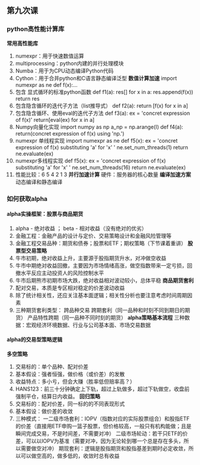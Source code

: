 ## 第九次课

### python高性能计算库
**常用高性能库**
1. numexpr：用于快速数值运算
2. multiprocessing：python内建的并行处理模块
3. Numba：用于为CPU动态编译Python代码
4. Cython：用于合并python和C语言静态编译泛型
**数值计算加速**
import numexpr as ne
def f(x):... 
1. 包含 显式循环的标准python函数
	def f1(a):
		res[]
		for x in a:
			res.append(f(x))
		return res
2. 包含隐含循环的迭代子方法（list推导式）
	def f2(a):
		return [f(x) for x in a]
3. 包含隐含循环、使用eval的迭代子方法
	def f3(a):
		ex = 'concret expression of f(x)'
		return[eval(ex) for x in a]
4. Numpy向量化实现
	import  numpy as np
	a_np = np.arange(I)
	def f4(a):
		return(concret expression of f(x) using 'np.')
5. numexpr 单线程实现
	import  numexpr as ne
	def f5(x):
		ex = 'concret expression of f(x) substituting 'a' for 'x' '
		ne.set_num_threads(1)
		return ne.evaluate(ex)
6. numexpr多线程实现
	def f5(x):
		ex = 'concret expression of f(x) substituting 'a' for 'x' '
		ne.set_num_threads(16)
		return ne.evaluate(ex)
7. 性能比较：6 5 4 2 1 3
**并行加速计算**
	硬件：服务器的核心数量
**编译加速方案**
	动态编译和静态编译
	
### 如何获取alpha
#### alpha实操框架：股票与商品期货
1. alpha - 绝对收益 ； beta - 相对收益（没有绝对的优劣）
2. 金融工程：金融产品的设计与定价、交易策略设计和金融风险管理等
3. 金融工程交易品种：期货和债券；股票和ETF；期权策略（下节课着重讲）
**股票型交易策略**
1. 牛市初期，绝对收益上升，主要源于股指期货升水，对冲做空收益
2. 牛市中期绝对收益回撤，主要因为市场情绪高涨，做空指数带来一定亏损，回撤水平反应主动投资人的风险控制水平
3. 牛市后期熊市初期市场大跌，绝对收益相对波动较小，总体平稳
**商品期货套利**
1. 配对交易，本质是专区相对稳定的价差波动收益
2. 除了统计相关性，还应关注基本面逻辑；相关性分析也要注意考虑时间周期因素
3. 三种期货套利类型：
	跨品种交易
	跨期套利（同一品种和时刻不同到期日的期货）
	产品特性跨期（同一品种不同时刻的期货）
**alpha策略基本流程**
三种数据：宏观经济环境数据、行业与公司基本面、市场交易数据
#### alpha的交易型策略逻辑
**多空策略**
1. 交易标的：单个品种、配对价差
2. 基本假设：强者恒强，做价格（或价差）的发散
3. 收益特点：多小亏，但会大赚（胜率低但赔率高？）
4. HANS123：前三十分钟确定上下轨，超过上轨做多，超过下轨做空，收盘前强制平仓，结算日内收益。
**回归策略**
1. 交易标的：配对价差，同一标的的不同表现形式
2. 基本假设：做价差的收敛
3. 三种模式：
	一二级市场套利：IOPV（指数对应的实际股票组合）和股指ETF的价差（直接用ETF申购一篮子股票，但价格较高，一般只有机构能做；且是瞬间完成交易，不是时间差，不需要对冲）
	二级市场轮动：若干只ETF的价差，可以以IOPV为基准（需要对冲，因为无论轮到哪一个总是存在多头，所以需要做空对冲）
	期现套利：逻辑是股指期货和股指基差到期时必定收敛，所以可以做空高的，做多低的，收敛时总有收益
